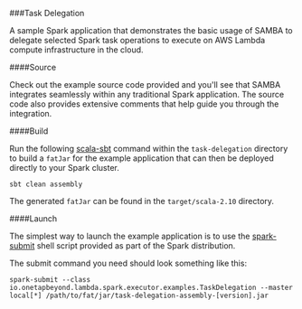 ###Task Delegation

A sample Spark application that demonstrates the basic usage of SAMBA
to delegate selected Spark task operations to execute on AWS Lambda
compute infrastructure in the cloud.

####Source

Check out the example source code provided and you'll see that SAMBA
integrates seamlessly within any traditional Spark application. The source
code also provides extensive comments that help guide you through
the integration.

####Build

Run the following [scala-sbt](http://www.scala-sbt.org) command within
the `task-delegation` directory to build a `fatJar` for the example application
that can then be deployed directly to your Spark cluster.

``
sbt clean assembly
``

The generated `fatJar` can be found in the `target/scala-2.10` directory.

####Launch

The simplest way to launch the example application is to use the
[spark-submit](https://spark.apache.org/docs/latest/submitting-applications.html)
shell script provided as part of the Spark distribution.

The submit command you need should look something like this:

```
spark-submit --class io.onetapbeyond.lambda.spark.executor.examples.TaskDelegation --master local[*] /path/to/fat/jar/task-delegation-assembly-[version].jar
```
